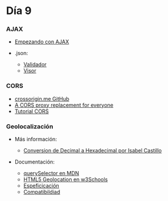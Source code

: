 # Día 9

### AJAX

- [Empezando con AJAX](https://developer.mozilla.org/en-US/docs/AJAX/Getting_Started)

- .json:
    - [Validador](https://jsonformatter.curiousconcept.com/)
    - [Visor](http://jsonviewer.stack.hu/)

### CORS

- [crossorigin.me GitHub](https://github.com/technoboy10/crossorigin.me)
- [A CORS proxy replacement for everyone](http://crossorigin.me/)
- [Tutorial CORS](http://www.html5rocks.com/en/tutorials/cors/)
 

### Geolocalización

- Más información:
    - [Conversion de Decimal a Hexadecimal por Isabel Castillo](http://isabelcastillo.com/convert-latitude-longitude-decimal-degrees) 

- Documentación:
    - [querySelector en MDN](https://developer.mozilla.org/en-US/docs/Web/API/Geolocation)
    - [HTML5 Geolocation en w3Schools](http://www.w3schools.com/html/html5_geolocation.asp)
    - [Espeficicación](http://dev.w3.org/geo/api/spec-source.html)
    - [Compatibildiad](http://caniuse.com/#feat=geolocation)